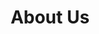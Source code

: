 ---
type: page
layout: about-us
url: /about-us
title: 'About Us'
params:
page-status: 'inner-page'
Page_Title: About Us
Top_Blurb_Title: Simply Commited
Top_Blurb_Paragraph: Our mission at this office is to deliver the finest, most cost effective health care treatment available today for you and your family. We will only recommend and perform treatment that we would recommend and perform for our own family members.
Top_List_Title: We Value
We_Value_1st: Keeping things simple
We_Value_2nd: Good positive attitudes
We_Value_3rd: Educating and equipping our patients to achieve oral wellness
We_Value_4th: Impecable cleanliness and safety in our work environment
We_Value_5th: The most productive and efficient use of our time and our patients time
We_Value_6th: Solid and well-built relationships with our patients and our team members
Les_Photo: /pageimg/LesKicklighter.headshot.jpg
Les_About_Paragraph_1: Dr. Kicklighter, a native of Reidsville, Georgia, moved to Statesboro in elementary school. In high school he achieved the rank of Eagle Scout and in 1993 he graduated from Statesboro High School as an honor graduate.
Les_About_Paragraph_2: He graduated with a Bachelor of Science in Biology from Georgia Southern University in 1997. He graduated with his Doctorate of Dental Medicine from the Medical College of Georgia in 2001. In 2015-2016 Dr. Kicklighter completed a mini residency at Tufts University in Boston, Massachusetts for Dental Sleep Medicine. He has been taking care of patients in the Statesboro area since 2001.
Les_About_Paragraph_3: Dr. Kicklighter has been married to his wife Anna since 2002 and they have four boys. In his spare time he enjoys coaching soccer and being an inventor.  Dr. Kicklighter is a member of Connection Church and he strives to live out his faith daily.
Mem_Logo_1: /pageimg/mem-logo-1.PNG
Mem_Logo_2: /pageimg/mem-logo-2.PNG
Mem_Logo_3: /pageimg/mem-logo-3.PNG
Mem_Logo_4: /pageimg/mem-logo-4.PNG
Staff_Photo: /pageimg/SimplyGoodDentistry.StaffPhoto.jpg
Staff_Name_1: Donna Phillips
Staff_Title_1: Office Administrator
Staff_Name_2: Debbie Vives
Staff_Title_2: Receptionist
Staff_Name_3: Tiffany Massey
Staff_Title_3: R.D.H.
Staff_Name_4: Joie Parrish
Staff_Title_4: R.D.H.
Staff_Name_5: Myah Freeman
Staff_Title_5: C.D.A.
Staff_Name_6: Gina Gordy
Staff_Title_6: C.D.A.
---